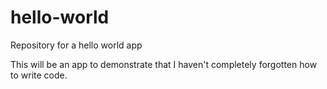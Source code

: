 # hello-world
Repository for a hello world app

This will be an app to demonstrate that I haven't completely forgotten how to write code.
